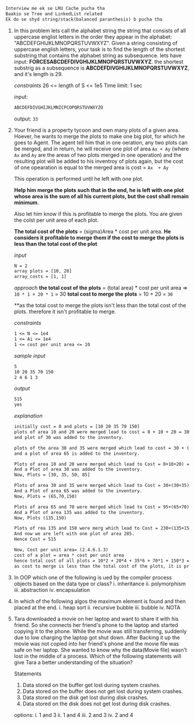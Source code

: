 ```txt
Interview me ek se LRU Cache pucha tha 
Baakio se Tree and LinkedList related 
Ek do se shyd string/stack(balanced paranthesis) b pucha tha
```


1. In this problem lets call the alphabet string the string that consists of all uppercase englist letters in the order they appear in the alphabet: "ABCDEFGHIJKLMNOPQRSTUVWXYZ".
    Given a string consisting of uppercase english letters, your task is to find the length of the shortest substring that contains the alphabet string as subsequence.
    lets have input: **FORCESABCDEFDIVGHIJKLMNOPQRSTUVWXYZ**. the shortest substrig as a subsequence is **ABCDEFDIVGHIJKLMNOPQRSTUVWXYZ**, and it's length is 29.
    
    *constraints* 
    26 <= length of S <= 1e5
    Time limit: 1 sec
    
    input: 
    ```txt
    ABCDEFDIVGHIJKLMNICPCOPQRSTUVWXYZO
    ```
    output: `33`
    
2. Your friend is a property tycoon and own many plots of a given area. Hoever, he wants to merge the plots to make one big plot, for which he goes to Agent. 
   The agent tell him that in one oeration, any two plots can be merged, and in return, he will receive one plot of area `Ax + Ay` (where `Ax` and `Ay` are the areas
   of two plots merged in one operation) and the resulting plot will be added to his inventroy of plots again, but the cost of one opearation is equal to the 
   merged area is cost = `Ax  + Ay`
   
   This operation is performed until he left with one plot. 
   
   **Help him merge the plots such that in the end, he is left with one plot whose area is the sum of all his current plots, but the cost shall remain minimum.**
   
   Also let him know if this is profitable to merge the plots.
   You are given the colst per unit area of each plot. 
   
   **The total cost of the plots** = (sigma)Area * cost per unit area. 
   **He considers it profitable to merge them if the cost to merge the plots is less than the total cost of the plot**
   
   *input*
   ```txt
   N = 2
   array plots = [10, 20] 
   array_costs = [1, 1]
   ```
   
   *approach*
   **the total cost of the plots** = (total area) * cost per unit area => `10 * 1 + 20 * 1` = 30 
   **total cost to merge the plots** = 10 + 20 = `30`
   
   **as the total cost to merge the plots isn't less than the total cost of the plots. therefore it isn't profitable to merge. 
   
   *constraints* 
   ```txt
   1 <= N <= 1e4
   1 <= Ai <= 1e4
   1 <= cost per unit area <= 10
   ```
   
   *sample input* 
   ```txt
   5
   10 20 35 70 150
   2 4 6 1 3
   ```
   
   
   *output* 
   ```txt
   515
   yes
   ```
   
   *explanation* 
   ```txt
   initially cost = 0 and plots = [10 20 35 70 150]
   plots of area 10 and 20 were merged lead to cost = 0 + 10 + 20 = 30
   and plot of 30 was added to the inventory. 
   
   plots of the area 30 and 35 were merged which lead to cost = 30 + (30 + 35) = 95
   and a plot of area 65 is added to the inventory. 
   
   Plots of area 10 and 20 were merged which lead to Cost = 0+10+20) = 30
   And a Plot of area 30 was added to the inventory.
   Now, Plots = [30, 35, 50, 85]

   Plots of area 30 and 35 were merged which lead to Cost = 30+(30+35) = 95
   And a Plot of area 65 was added to the inventory.
   Now, Plots = (65,70,150)

   Plots of area 65 and 70 were merged which lead to Cost = 95+(65+70) = 230
   And a Plot of area 135 was added to the inventory.
   Now, Plots (135,150)

   Plots of rea 135 and 150 were merg which lead to Cost = 230+(135+150) = 515
   And now we are left with one plot of area 285.
   Hence Cost = 515

   Now, Cost per unit area= (2.4.6.1.3)
   cost of a plot = area * cost per unit area
   hence total cost of all plots = 10*2 + 20*4 + 35*6 + 70*1 + 150*3 = 830
   as cost to merge is less than the total cost of the plots, it is profitableto merge them. 
   ```
 
3. In OOP which one of the following is ued by the compiler process objects based on the data type or class? 
   i. inheritance
   ii. polymorphism
   iii. abstraction
   iv. encapsulation

4. In which of the following algos the maximum element is found and then placed at the end. 
   i. heap sort
   ii. recursive bubble
   iii. bubble
   iv. NOTA
   
5. Tara downloaded a movie on her laptop and want to share it with his friend. So she connects her friend's phone to the laptop and started copying it to the phone. While the movie was still transferring, suddenly due to low charging the laptop got shut down. After Backing it up the movie was not copied into her friend's phone and the movie file was safe on her laptop. She wanted to know why the data(Movie file) wasn't lost in the middle of a process. Which of the following statements will give Tara a better understanding of the situation?

    Statements
    1. Data stored on the buffer get lost during system crashes.
    2. Data stored on the buffer does not get lost during system crashes.
    3. Data stored on the disk get lost during disk crashes.
    4. Data stored on the disk does not get lost during disk crashes.
    
    options: 
    i. 1 and 3 
    ii. 1 and 4
    iii. 2 and 3 
    iv. 2 and 4

